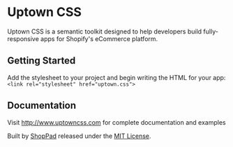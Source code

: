 Uptown CSS
=====================
Uptown CSS is a semantic toolkit designed to help developers build fully-responsive apps for Shopify's eCommerce platform.

Getting Started
---------------------
Add the stylesheet to your project and begin writing the HTML for your app:
`<link rel="stylesheet" href="uptown.css">`

Documentation
---------------------
Visit http://www.uptowncss.com for complete documentation and examples

Built by [ShopPad](http://www.theshoppad.com) released under the [MIT License](LICENSE).
